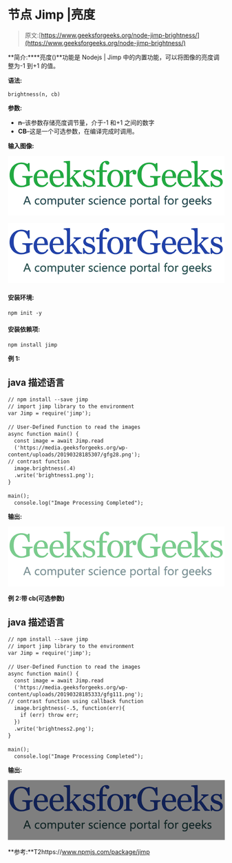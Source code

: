 # 节点 Jimp |亮度

> 原文:[https://www.geeksforgeeks.org/node-jimp-brightness/](https://www.geeksforgeeks.org/node-jimp-brightness/)

**简介:****亮度()**功能是 Nodejs | Jimp 中的内置功能，可以将图像的亮度调整为-1 到+1 的值。

**语法:**

```
brightness(n, cb)
```

**参数:**

*   **n**–该参数存储亮度调节量，介于-1 和+1 之间的数字
*   **CB**–这是一个可选参数，在编译完成时调用。

**输入图像:**

![](img/11d75a22300d1eaf21322ef1a88a13d0.png)

![](img/290a52d70280cfd5211f5083f062f10e.png)

#### 安装环境:

```
npm init -y
```

#### 安装依赖项:

```
npm install jimp
```

**例 1:**

## java 描述语言

```
// npm install --save jimp
// import jimp library to the environment
var Jimp = require('jimp');

// User-Defined Function to read the images
async function main() {
  const image = await Jimp.read
  ('https://media.geeksforgeeks.org/wp-content/uploads/20190328185307/gfg28.png');
// contrast function
  image.brightness(.4)
  .write('brightness1.png');
}

main();
  console.log("Image Processing Completed");
```

**输出:**

![](img/9211f212e9c073755f409aa22ee59571.png)

**例 2:带 cb(可选参数)**

## java 描述语言

```
// npm install --save jimp
// import jimp library to the environment
var Jimp = require('jimp');

// User-Defined Function to read the images
async function main() {
  const image = await Jimp.read
  ('https://media.geeksforgeeks.org/wp-content/uploads/20190328185333/gfg111.png');
// contrast function using callback function
  image.brightness(-.5, function(err){
    if (err) throw err;
  })
  .write('brightness2.png');
}

main();
  console.log("Image Processing Completed");
```

**输出:**

![](img/6a398ddbf552a05900cb96fad4f2144a.png)

**参考:**T2https://www.npmjs.com/package/jimp